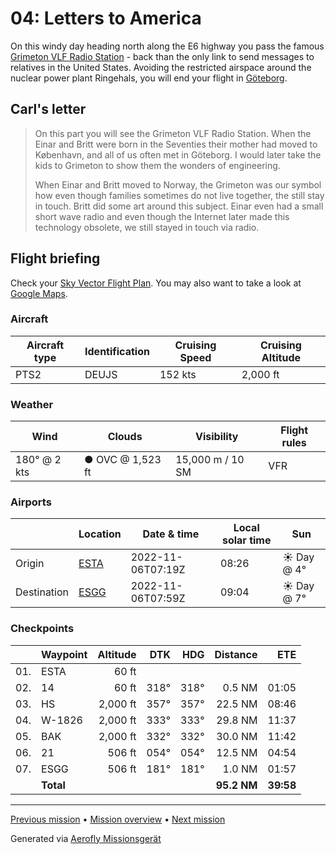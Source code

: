 # 04: Letters to America

On this windy day heading north along the E6 highway you pass the famous [Grimeton VLF Radio Station](https://en.wikipedia.org/wiki/Grimeton_Radio_Station) - back than the only link to send messages to relatives in the United States. Avoiding the restricted airspace around the nuclear power plant Ringehals, you will end your flight in [Göteborg](https://en.wikipedia.org/wiki/Gothenburg).

## Carl's letter

> On this part you will see the Grimeton VLF Radio Station. When the Einar and Britt were born in the Seventies their mother had moved to København, and all of us often met in Göteborg. I would later take the kids to Grimeton to show them the wonders of engineering.
>
> When Einar and Britt moved to Norway, the Grimeton was our symbol how even though families sometimes do not live together, the still stay in touch. Britt did some art around this subject. Einar even had a small short wave radio and even though the Internet later made this technology obsolete, we still stayed in touch via radio.

## Flight briefing

Check your [Sky Vector Flight Plan](https://skyvector.com/?ll=56.28662121770193,12.868488713480104&chart=301&zoom=3&fpl=N0152A020%20ESTA%205640N01249E%205707N01224E%205733N01159E%20ESGG). You may also want to take a look at [Google Maps](https://www.google.com/maps/@?api=1&map_action=map&center=56.28662121770193,12.868488713480104&zoom=12&basemap=terrain).

### Aircraft

| Aircraft type | Identification | Cruising Speed | Cruising Altitude |
| ------------- | -------------- | -------------- | ----------------- |
| PTS2          | DEUJS          | 152 kts        | 2,000 ft          |

### Weather

| Wind         | Clouds           | Visibility       | Flight rules |
| ------------ | ---------------- | ---------------- | ------------ |
| 180° @ 2 kts | ● OVC @ 1,523 ft | 15,000 m / 10 SM | VFR          |

### Airports

|             | Location                                   | Date & time       | Local solar time | Sun        |
| ----------- | ------------------------------------------ | ----------------- | ---------------- | ---------- |
| Origin      | [ESTA](https://www.pilotnav.com/airport/ESTA) | 2022-11-06T07:19Z | 08:26            | ☀ Day @ 4° |
| Destination | [ESGG](https://www.pilotnav.com/airport/ESGG) | 2022-11-06T07:59Z | 09:04            | ☀ Day @ 7° |

### Checkpoints

|     | Waypoint  | Altitude |  DTK |  HDG |    Distance |       ETE |
| :-: | --------- | -------: | ---: | ---: | ----------: | --------: |
| 01. | ESTA      |    60 ft |      |      |             |           |
| 02. | 14        |    60 ft | 318° | 318° |      0.5 NM |     01:05 |
| 03. | HS        | 2,000 ft | 357° | 357° |     22.5 NM |     08:46 |
| 04. | W-1826    | 2,000 ft | 333° | 333° |     29.8 NM |     11:37 |
| 05. | BAK       | 2,000 ft | 332° | 332° |     30.0 NM |     11:42 |
| 06. | 21        |   506 ft | 054° | 054° |     12.5 NM |     04:54 |
| 07. | ESGG      |   506 ft | 181° | 181° |      1.0 NM |     01:57 |
|     | **Total** |          |      |      | **95.2 NM** | **39:58** |

---

[Previous mission](./03_crossing_to_sweden.md) • [Mission overview](./README.md) • [Next mission](./05_the_swedish_hinterlands.md)

Generated via [Aerofly Missionsgerät](https://github.com/fboes/aerofly-missions)
